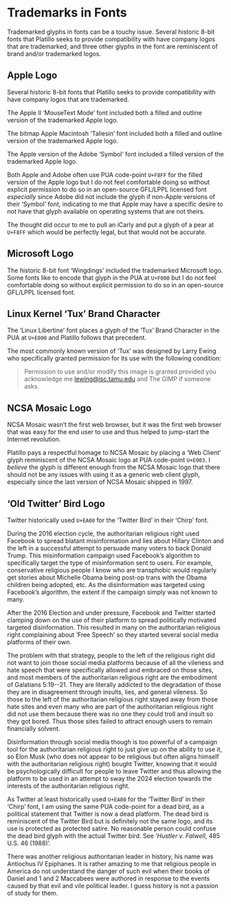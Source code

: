 Trademarks in Fonts
===================

Trademarked glyphs in fonts can be a touchy issue. Several historic 8-bit fonts
that Platillo seeks to provide compatibility with have company logos that are
trademarked, and three other glyphs in the font are reminiscent of brand and/or
trademarked logos.


Apple Logo
----------

Several historic 8-bit fonts that Platillo seeks to provide compatibility with
have company logos that are trademarked.

The Apple II ‘MouseText Mode’ font included both a filled and outline version of
the trademarked Apple logo.

The bitmap Apple Macintosh ‘Taliesin’ font included both a filled and outline
version of the trademarked Apple logo.

The Apple version of the Adobe ‘Symbol’ font included a filled version of the
trademarked Apple logo.

Both Apple and Adobe often use PUA code-point `U+F8FF` for the filled version of
the Apple logo but I do not feel comfortable doing so without explicit
permission to do so in an open-source GFL/LPPL licensed font *especially* since
Adobe did not include the glyph if non-Apple versions of their ‘Symbol’ font,
indicating to me that Apple may have a specific desire to not have that glyph
available on operating systems that are not theirs.

The thought did occur to me to pull an iCarly and put a glyph of a pear at
`U+F8FF` which would be perfectly legal, but that would not be accurate.


Microsoft Logo
--------------

The historic 8-bit font ‘Wingdings’ included the trademarked Microsoft logo.
Some fonts like to encode that glyph in the PUA at `U+F000` but I do not feel
comfortable doing so without explicit permission to do so in an open-source
GFL/LPPL licensed font.


Linux Kernel ‘Tux’ Brand Character
----------------------------------

The ‘Linux Libertine’ font places a glyph of the ‘Tux’ Brand Character in the
PUA at `U+E000` and Platillo follows that precedent.

The most commonly known version of ‘Tux’ was designed by Larry Ewing who
specifically granted permission for its use with the following condition:

> Permission to use and/or modify this image is granted provided you
> acknowledge me lewing@isc.tamu.edu and The GIMP if someone asks.


NCSA Mosaic Logo
----------------

NCSA Mosaic wasn’t the first web browser, but it was the first web browser
that was easy for the end user to use and thus helped to jump-start the Internet
revolution.

Platillo pays a respectful homage to NCSA Mosaic by placing a ‘Web Client’ glyph
reminiscent of the NCSA Mosaic logo at PUA code-point `U+E003`. I *believe* the
glyph is different enough from the NCSA Mosaic logo that there should not be any
issues with using it as a generic web client glyph, especially since the last
version of NCSA Mosaic shipped in 1997.


‘Old Twitter’ Bird Logo
-----------------------

Twitter historically used `U+EA00` for the ‘Twitter Bird’ in their ‘Chirp’ font.

During the 2016 election cycle, the authoritarian religious right used Facebook
to spread blatant misinformation and lies about Hillary Clinton and the left in
a successful attempt to persuade many voters to back Donald Trump. This
misinformation campaign used Facebook’s algorithm to specifically target the
type of misinformation sent to users. For example, conservative religious people
I know who are transphobic would regularly get stories about Michelle Obama
being post-op trans with the Obama children being adopted, etc. As the
disinformation was targeted using Facebook’s algorithm, the extent if the
campaign simply was not known to many.

After the 2016 Election and under pressure, Facebook and Twitter started
clamping down on the use of their platform to spread politically motivated
targeted disinformation. This resulted in many on the authoritarian religious
right complaining about ‘Free Speech’ so they started several social media
platforms of their own.

The problem with that strategy, people to the left of the religious right did
not want to join those social media platforms because of all the vileness and
hate speech that were specifically allowed and embraced on those sites, and
most members of the authoritarian religious right are the embodiment of
Galatians 5:19--21. They are literally addicted to the degradation of those they
are in disagreement through insults, lies, and general vileness. So those to
the left of the authoritarian religious right stayed away from those hate sites
and even many who are part of the authoritarian religious right did not use them
because there was no one they could troll and insult so they got bored. Thus
those sites failed to attract enough users to remain financially solvent.

Disinformation through social media though is too powerful of a campaign tool
for the authoritarian religious right to just give up on the ability to use it,
so Elon Musk (who does not appear to be religious but often aligns himself with
the authoritarian religious right) bought Twitter, knowing that it would be
psychologically difficult for people to leave Twitter and thus allowing the
platform to be used in an attempt to sway the 2024 election towards the
interests of the authoritarian religious right.

As Twitter at least historically used `U+EA00` for the ‘Twitter Bird’ in their
‘Chirp’ font, I am using the same PUA code-point for a dead bird, as a political
statement that Twitter is now a dead platform. The dead bird is reminiscent of
the Twitter Bird but is definitely not the same logo, and its use is protected
as protected satire. No reasonable person could confuse the dead bird glyph
with the actual Twitter bird. See ‘*Hustler v. Falwell*, 485 U.S. 46 (1988)’.

There was another religious authoritarian leader in history, his name was
Antiochus IV Epiphanes. It is rather amazing to me that religious people in
America do not understand the danger of such evil when their books of Daniel and
1 and 2 Maccabees were authored in response to the events caused by that evil
and vile political leader. I guess history is not a passion of study for them.

